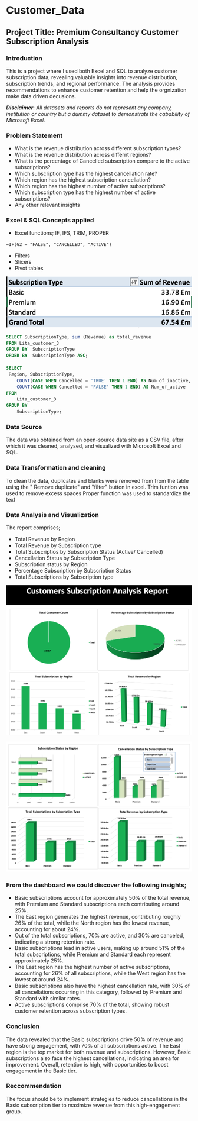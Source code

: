 # Customer_Data
## Project Title: Premium Consultancy Customer Subscription Analysis

### Introduction
This is a project where I used both Excel and SQL to analyze customer subscription data, revealing valuable insights into revenue distribution, subscription trends, and regional performance. The analysis provides recommendations to enhance customer retention and help the orgnization make data driven decusions.

**_Disclaimer_**: _All datasets and reports do not represent any company, institution or country but a dummy dataset to demonstrate the cabability of Microsoft  Excel._

### Problem Statement
- What is the revenue distribution across different subscription types?
- What is the revenue distribution across differnt regions?
- What is the percentage of Cancelled subscription compare to the active subscriptions?
- Which subscription type has the highest cancellation rate?
- Which region has the highest subscription cancellation?
- Which region has the highest number of active subscriptions?
- Which subscription type has the highest number of active subscriptions?
- Any other relevant insights

### Excel & SQL Concepts applied
- Excel functions; IF, IFS, TRIM, PROPER
```excel
=IF(G2 = "FALSE", "CANCELLED", "ACTIVE")
```
- Filters
- Slicers
- Pivot tables

![](PV_01.png)

``` SQL
SELECT SubscriptionType, sum (Revenue) as total_revenue
FROM Lita_customer_3
GROUP BY  SubscriptionType
ORDER BY  SubscriptionType ASC;

SELECT 
 Region, SubscriptionType, 
    COUNT(CASE WHEN Cancelled = 'TRUE' THEN 1 END) AS Num_of_inactive,
    COUNT(CASE WHEN Cancelled = 'FALSE' THEN 1 END) AS Num_of_active
FROM 
    Lita_customer_3
GROUP BY 
    SubscriptionType;
```

### Data Source
The data was obtained from an open-source data site as a CSV file, after which it was cleaned, analysed, and visualized with Microsoft Excel and SQL.

### Data Transformation and cleaning
To clean the data, duplicates and blanks were removed from from the table using the " Remove duplicate" and "filter" button in excel.
Trim funtion was used to remove excess spaces
Proper function was used to standardize the text

### Data Analysis and Visualization
The report comprises;
- Total Revenue by Region
- Total Revenue by Subscription type
- Total Subscriptios by Subscription Status (Active/ Cancelled)
- Cancellation Status by Subscription Type
- Subscription status by Region
- Percentage Subscription by Subscription Status
- Total Subscriptions by Subscription type

![](Cus_1.png)

![](Cus_2.png)

### From the dashboard we could discover the following insights;

- Basic subscriptions account for approximately 50% of the total revenue, with Premium and Standard subscriptions each contributing around 25%.
- The East region generates the highest revenue, contributing roughly 26% of the total, while the North region has the lowest revenue, accounting for about 24%.
- Out of the total subscriptions, 70% are active, and 30% are canceled, indicating a strong retention rate.
- Basic subscriptions lead in active users, making up around 51% of the total subscriptions, while Premium and Standard each represent approximately 25%.
- The East region has the highest number of active subscriptions, accounting for 26% of all subscriptions, while the West region has the lowest at around 24%.
- Basic subscriptions also have the highest cancellation rate, with 30% of all cancellations occurring in this category, followed by Premium and Standard with similar rates.
- Active subscriptions comprise 70% of the total, showing robust customer retention across subscription types.

### Conclusion
The data revealed that the Basic subscriptions drive 50% of revenue and have strong engagement, with 70% of all subscriptions active. The East region is the top market for both revenue and subscriptions. However, Basic subscriptions also face the highest cancellations, indicating an area for improvement. Overall, retention is high, with opportunities to boost engagement in the Basic tier. 

### Reccommendation
The focus should be to implement strategies to reduce cancellations in the Basic subscription tier to maximize revenue from this high-engagement group.


